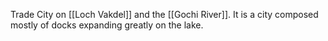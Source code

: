 Trade City on [[Loch Vakdel]] and the [[Gochi River]]. It is a city composed mostly of docks expanding greatly on the lake. 